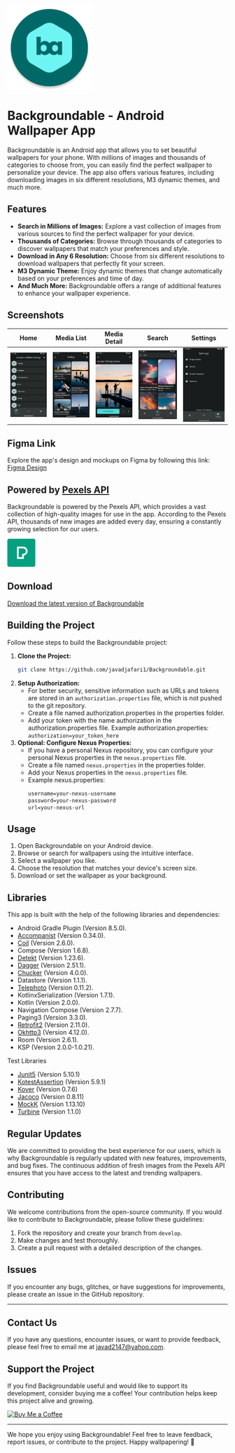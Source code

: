 
![Backgroundable Logo](app/src/main/res/mipmap-xxxhdpi/ic_launcher.webp)

# Backgroundable - Android Wallpaper App

Backgroundable is an Android app that allows you to set beautiful wallpapers for your phone. With millions of images and thousands of categories to choose from, you can easily find the perfect wallpaper to personalize your device. The app also offers various features, including downloading images in six different resolutions, M3 dynamic themes, and much more.

## Features

- **Search in Millions of Images:** Explore a vast collection of images from various sources to find the perfect wallpaper for your device.
- **Thousands of Categories:** Browse through thousands of categories to discover wallpapers that match your preferences and style.
- **Download in Any 6 Resolution:** Choose from six different resolutions to download wallpapers that perfectly fit your screen.
- **M3 Dynamic Theme:** Enjoy dynamic themes that change automatically based on your preferences and time of day.
- **And Much More:** Backgroundable offers a range of additional features to enhance your wallpaper experience.

## Screenshots

| Home                                                                            | Media List                                                                           | Media Detail                                                                             | Search                                                                              | Settings                                                                                |
|---------------------------------------------------------------------------------|--------------------------------------------------------------------------------------|------------------------------------------------------------------------------------------|-------------------------------------------------------------------------------------|-----------------------------------------------------------------------------------------|
| <img src="resource/screenshots/homeScreen.png" alt="Home" style="width:200px"/> | <img src="resource/screenshots/MediaList.png" alt="Media List" style="width:200px"/> | <img src="resource/screenshots/MediaDetail.png" alt="Media Detail" style="width:200px"/> | <img src="resource/screenshots/SearchScreen.png" alt="Search" style="width:200px"/> | <img src="resource/screenshots/SettingsScreen.png" alt="Settings" style="width:200px"/> |


## Figma Link

Explore the app's design and mockups on Figma by following this link: [Figma Design](https://www.figma.com/file/38WKj9umF8Wz84n21Uxn2O/Backgroundable?type=design&node-id=0%3A1&mode=design&t=g4D2qNkdP51Gopms-1)

## Powered by [Pexels API](https://www.pexels.com)

Backgroundable is powered by the Pexels API, which provides a vast collection of high-quality images for use in the app. According to the Pexels API, thousands of new images are added every day, ensuring a constantly growing selection for our users.

![Pexels Logo](resource/pexels.svg)

## Download

[Download the latest version of Backgroundable](https://github.com/javadjafari1/Backgroundable/releases)

## Building the Project

Follow these steps to build the Backgroundable project:

1. **Clone the Project:**
   ```bash
   git clone https://github.com/javadjafari1/Backgroundable.git
   ```
2. **Setup Authorization:**
   - For better security, sensitive information such as URLs and tokens are stored in an `authorization.properties` file, which is not pushed to the git repository.
   - Create a file named authorization.properties in the properties folder.
   - Add your token with the name authorization in the authorization.properties file.
     Example authorization.properties:
     `authorization=your_token_here`
3. **Optional: Configure Nexus Properties:**
   - If you have a personal Nexus repository, you can configure your personal Nexus properties in the `nexus.properties` file.
   - Create a file named `nexus.properties` in the properties folder.
   - Add your Nexus properties in the `nexus.properties` file.
   - Example nexus.properties:
     ```
     username=your-nexus-username
     password=your-nexus-password
     url=your-nexus-url
     ```

## Usage

1. Open Backgroundable on your Android device.
2. Browse or search for wallpapers using the intuitive interface.
3. Select a wallpaper you like.
4. Choose the resolution that matches your device's screen size.
5. Download or set the wallpaper as your background.

## Libraries

This app is built with the help of the following libraries and dependencies:

- Android Gradle Plugin (Version 8.5.0).
- [Accompanist]([link_to_library2](https://github.com/google/accompanist)) (Version 0.34.0).
- [Coil](https://github.com/coil-kt/coil) (Version 2.6.0).
- Compose (Version 1.6.8).
- [Detekt](https://github.com/detekt/detekt) (Version 1.23.6).
- [Dagger](https://dagger.dev/) (Version 2.51.1).
- [Chucker](https://github.com/ChuckerTeam/chucker/) (Version 4.0.0).
- Datastore (Version 1.1.1).
- [Telephoto](https://github.com/saket/telephoto) (Version 0.11.2).
- KotlinxSerialization (Version 1.7.1).
- Kotlin (Version 2.0.0).
- Navigation Compose (Version 2.7.7).
- Paging3 (Version 3.3.0).
- [Retrofit2](https://github.com/square/retrofit) (Version 2.11.0).
- [Okhttp3](https://github.com/square/okhttp) (Version 4.12.0).
- Room (Version 2.6.1).
- KSP (Version 2.0.0-1.0.21).

Test Libraries

- [Junit5](https://github.com/junit-team/junit5) (Version 5.10.1)
- [KotestAssertion](https://github.com/kotest/kotest) (Version 5.9.1)
- [Kover](https://github.com/Kotlin/kotlinx-kover) (Version 0.7.6)
- [Jacoco](https://github.com/jacoco/jacoco) (Version 0.8.11)
- [MockK](https://github.com/mockk/mockk) (Version 1.13.10)
- [Turbine](https://github.com/cashapp/turbine) (Version 1.1.0)

## Regular Updates

We are committed to providing the best experience for our users, which is why Backgroundable is regularly updated with new features, improvements, and bug fixes. The continuous addition of fresh images from the Pexels API ensures that you have access to the latest and trending wallpapers.

## Contributing

We welcome contributions from the open-source community. If you would like to contribute to Backgroundable, please follow these guidelines:

1. Fork the repository and create your branch from `develop`.
2. Make changes and test thoroughly.
3. Create a pull request with a detailed description of the changes.

## Issues

If you encounter any bugs, glitches, or have suggestions for improvements, please create an issue in the GitHub repository.

---

## Contact Us

If you have any questions, encounter issues, or want to provide feedback, please feel free to email me at [javad2147@yahoo.com](mailto:javad2147@yahoo.com).

## Support the Project

If you find Backgroundable useful and would like to support its development, consider buying me a coffee! Your contribution helps keep this project alive and growing.

[![Buy Me a Coffee](https://img.shields.io/badge/Buy%20Me%20a%20Coffee-Donate-blue)](https://www.buymeacoffee.com/javad21476q)

---
We hope you enjoy using Backgroundable! Feel free to leave feedback, report issues, or contribute to the project. Happy wallpapering! 🎉
